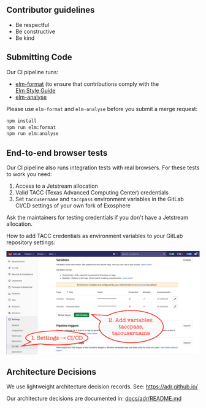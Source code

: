## Contributor guidelines

- Be respectful
- Be constructive
- Be kind


## Submitting Code

Our CI pipeline runs:

- [elm-format](https://github.com/avh4/elm-format) (to ensure that contributions comply with the   
  [Elm Style Guide](https://elm-lang.org/docs/style-guide)
- [elm-analyse](https://stil4m.github.io/elm-analyse/)
  
 Please use `elm-format` and `elm-analyse` before you submit a merge request:
 
 ```bash
 npm install
 npm run elm:format
 npm run elm:analyse
 ```


## End-to-end browser tests

Our CI pipeline also runs integration tests with real browsers. For these tests to work you need:

1. Access to a Jetstream allocation
2. Valid TACC (Texas Advanced Computing Center) credentials
3. Set `taccusername` and `taccpass` environment variables in the GitLab CI/CD settings of your own fork of Exosphere

Ask the maintainers for testing credentials if you don't have a Jetstream allocation.

How to add TACC credentials as environment variables to your GitLab repository settings:

![Environment variables for end-to-end browser tests](docs/environment-variables-e2e-browser-tests.png)


## Architecture Decisions

We use lightweight architecture decision records. See: <https://adr.github.io/>

Our architecture decisions are documented in: [docs/adr/README.md](docs/adr/README.md)

